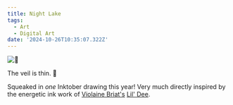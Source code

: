 ```yaml
---
title: Night Lake
tags:
  - Art
  - Digital Art
date: '2024-10-26T10:35:07.322Z'
---
```


![🌙](http://res.cloudinary.com/cpadilla/image/upload/v1729454087/chrisdpadilla/blog/art/byt2qjao2v7uwg1z4ohe.jpg)

The veil is thin. 👻

Squeaked in _one_ Inktober drawing this year! Very much directly inspired by the energetic ink work of [Violaine Briat's](https://www.violainebriat.com/) [Lil' Dee](https://violainebriat.myshopify.com/products/lil-dee).

